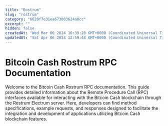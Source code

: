 ```yaml
---
title: "Rostrum"
slug: "rostrum"
category: "6620f7e31ea673003624a8cc"
excerpt: ""
hidden: false
createdAt: "Wed Mar 06 2024 10:39:28 GMT+0000 (Coordinated Universal Time)"
updatedAt: "Sat Apr 06 2024 12:59:44 GMT+0000 (Coordinated Universal Time)"
---
```

# Bitcoin Cash Rostrum RPC Documentation

Welcome to the Bitcoin Cash Rostrum RPC documentation. This guide provides detailed information about the Remote Procedure Call (RPC) interfaces available for interacting with the Bitcoin Cash blockchain through the Rostrum Electrum server. Here, developers can find method specifications, example requests, and responses designed to facilitate the integration and development of applications utilizing Bitcoin Cash blockchain features.